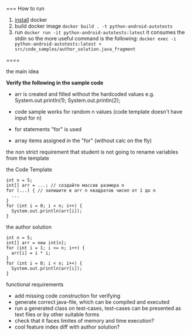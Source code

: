 
===
How to run

1. [install](https://docs.docker.com/engine/install/) docker 
2. build docker image
`docker build . -t python-android-autotests`
3. run
`docker run -it python-android-autotests:latest`
it consumes the stdin so the more useful command is the following:
`docker exec -i python-android-autotests:latest < src/code_samples/author_solution.java_fragment`

====

the main idea

**Verify the following in the sample code**

- arr is created and filled without the hardcoded values
e.g. System.out.println(1); System.out.println(2);

- code sample works for random n values (code template doesn't have input for n)
- for statements "for" is used
- array items assigned in the "for" (without calc on the fly)

the non strict requirement that student is not going to rename variables from the template

the Code Template
```
int n = 5;
int[] arr = ...; // создайте массив размера n
for (...) { // запишите в arr n квадратов чисел от 1 до n
  ...
}
for (int i = 0; i < n; i++) {
  System.out.println(arr[i]);
}
```

the author solution 
```
int n = 5;
int[] arr = new int[n];
for (int i = 1; i <= n; i++) {
  arr[i] = i * i;
}
for (int i = 0; i < n; i++) {
  System.out.println(arr[i]);
}
```


functional requirements

- add missing code construction for verifying 
- generate correct java-file, which can be compiled and executed
- run a generated class on test-cases, test-cases can be presented as text files or by other suitable forms
- check that it faces limites of memory and time execution?
- cool feature index diff with author solution?